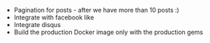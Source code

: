 * Pagination for posts - after we have more than 10 posts :)
* Integrate with facebook like
* Integrate disqus
* Build the production Docker image only with the production gems
